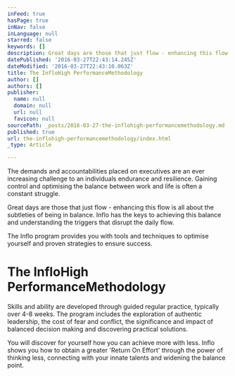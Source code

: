 ```yaml
---
inFeed: true
hasPage: true
inNav: false
inLanguage: null
starred: false
keywords: []
description: Great days are those that just flow - enhancing this flow is all about the subtleties of being in balance. Inflo has the keys to achieving this balance and understanding the triggers that disrupt the daily flow.
datePublished: '2016-03-27T22:43:14.245Z'
dateModified: '2016-03-27T22:43:10.063Z'
title: The InfloHigh PerformanceMethodology
author: []
authors: []
publisher:
  name: null
  domain: null
  url: null
  favicon: null
sourcePath: _posts/2016-03-27-the-inflohigh-performancemethodology.md
published: true
url: the-inflohigh-performancemethodology/index.html
_type: Article

---
```

The demands and accountabilities placed on executives are an ever increasing challenge to an individuals endurance and resilience. Gaining control and optimising the balance between work and life is often a constant struggle.

Great days are those that just flow - enhancing this flow is all about the subtleties of being in balance. Inflo has the keys to achieving this balance and understanding the triggers that disrupt the daily flow.

The Inflo program provides you with tools and techniques to optimise yourself and proven strategies to ensure success.

# The InfloHigh PerformanceMethodology

Skills and ability are developed through guided regular practice, typically over 4-8 weeks. The program includes the exploration of authentic leadership, the cost of fear and conflict, the significance and impact of balanced decision making and discovering practical solutions.

You will discover for yourself how you can achieve more with less. Inflo shows you how to obtain a greater 'Return On Effort' through the power of thinking less, connecting with your innate talents and widening the balance point.